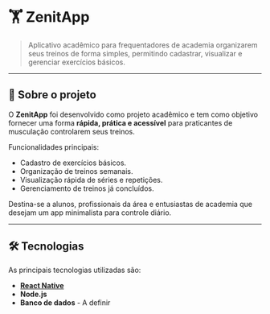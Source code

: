 # 🏋️ ZenitApp

> Aplicativo acadêmico para frequentadores de academia organizarem seus treinos de forma simples, permitindo cadastrar, visualizar e gerenciar exercícios básicos.

---

## 📱 Sobre o projeto

O **ZenitApp** foi desenvolvido como projeto acadêmico e tem como objetivo fornecer uma forma **rápida, prática e acessível** para praticantes de musculação controlarem seus treinos.  

Funcionalidades principais:
- Cadastro de exercícios básicos.
- Organização de treinos semanais.
- Visualização rápida de séries e repetições.
- Gerenciamento de treinos já concluídos.

Destina-se a alunos, profissionais da área e entusiastas de academia que desejam um app minimalista para controle diário.

---

## 🛠️ Tecnologias

As principais tecnologias utilizadas são:

- **[React Native](https://reactnative.dev/)** 
- **Node.js**
- **Banco de dados** - A definir


